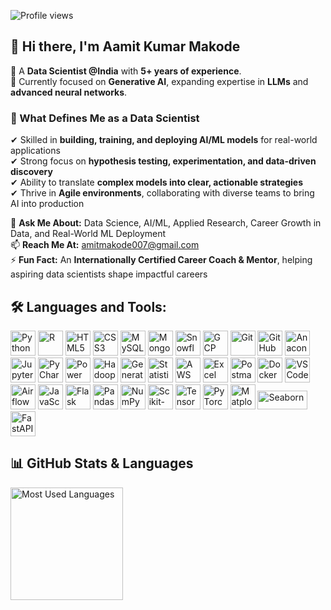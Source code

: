 ![Profile views](https://komarev.com/ghpvc/?username=amitmakode&color=blue&style=flat)

<h2>👋 Hi there, I'm <strong>Aamit Kumar Makode</strong></h2>

💼 A <strong>Data Scientist @India</strong> with <strong>5+ years of experience</strong>.  
🔭 Currently focused on <strong>Generative AI</strong>, expanding expertise in <strong>LLMs</strong> and <strong>advanced neural networks</strong>.  
<!--🎓 Pursuing a <strong>PhD in Data Science</strong> to deepen research and applied knowledge.-->

### 🚀 What Defines Me as a Data Scientist  
✔ Skilled in **building, training, and deploying AI/ML models** for real-world applications  
✔ Strong focus on **hypothesis testing, experimentation, and data-driven discovery**  
✔ Ability to translate **complex models into clear, actionable strategies**  
✔ Thrive in **Agile environments**, collaborating with diverse teams to bring AI into production  

💬 **Ask Me About:** Data Science, AI/ML, Applied Research, Career Growth in Data, and Real-World ML Deployment  
📫 **Reach Me At:** [amitmakode007@gmail.com](mailto:amitmakode007@gmail.com)  
⚡ **Fun Fact:** An **Internationally Certified Career Coach & Mentor**, helping aspiring data scientists shape impactful careers  

## 🛠️ Languages and Tools:

<p align="left">
  <!-- Programming Languages -->
  <img src="https://cdn.jsdelivr.net/gh/devicons/devicon/icons/python/python-original.svg" alt="Python" width="40" height="40"/>
  <img src="https://cdn.jsdelivr.net/gh/devicons/devicon/icons/r/r-original.svg" alt="R" width="40" height="40"/>
  <img src="https://cdn.jsdelivr.net/gh/devicons/devicon/icons/html5/html5-original.svg" alt="HTML5" width="40" height="40"/>
  <img src="https://cdn.jsdelivr.net/gh/devicons/devicon/icons/css3/css3-original.svg" alt="CSS3" width="40" height="40"/>
  
  <!-- Databases -->
  <img src="https://cdn.jsdelivr.net/gh/devicons/devicon/icons/mysql/mysql-original.svg" alt="MySQL" width="40" height="40"/>
  <img src="https://cdn.jsdelivr.net/gh/devicons/devicon/icons/mongodb/mongodb-original.svg" alt="MongoDB" width="40" height="40"/>
  <img src="https://img.icons8.com/fluency/48/snowflake.png" alt="Snowflake" width="40" height="40"/>

  <!-- Cloud -->
  <img src="https://img.icons8.com/fluency/48/google-cloud.png" alt="GCP" width="40" height="40"/>

  <!-- Tools -->
  <img src="https://cdn.jsdelivr.net/gh/devicons/devicon/icons/git/git-original.svg" alt="Git" width="40" height="40"/>
  <img src="https://cdn.jsdelivr.net/gh/devicons/devicon/icons/github/github-original.svg" alt="GitHub" width="40" height="40"/>
  <img src="https://cdn.jsdelivr.net/gh/devicons/devicon/icons/anaconda/anaconda-original.svg" alt="Anaconda" width="40" height="40"/>
  <img src="https://cdn.jsdelivr.net/gh/devicons/devicon/icons/jupyter/jupyter-original.svg" alt="Jupyter" width="40" height="40"/>
  <img src="https://img.icons8.com/fluency/48/pycharm.png" alt="PyCharm" width="40" height="40"/>
  <img src="https://img.icons8.com/color/48/power-bi.png" alt="Power BI" width="40" height="40"/>
  <img src="https://img.icons8.com/color/48/hadoop-distributed-file-system.png" alt="Hadoop" width="40" height="40"/>  
  <img src="https://img.icons8.com/fluency/48/artificial-intelligence.png" alt="Generative AI" width="40" height="40"/>
  <img src="https://img.icons8.com/color/48/statistics.png" alt="Statistics" width="40" height="40"/>
  <!-- AWS -->
  <img src="https://img.icons8.com/color/48/amazon-web-services.png" alt="AWS" width="40" height="40"/>
  <img src="https://img.icons8.com/color/48/microsoft-excel-2019--v1.png" alt="Excel" width="40" height="40"/>
  <!-- Postman -->
  <img src="https://img.icons8.com/external-tal-revivo-shadow-tal-revivo/48/000000/external-postman-is-the-only-complete-api-development-environment-logo-shadow-tal-revivo.png" alt="Postman" width="40" height="40"/>
  <!-- Docker -->
  <img src="https://cdn.jsdelivr.net/gh/devicons/devicon/icons/docker/docker-original.svg" alt="Docker" width="40" height="40"/>
  <!-- Visual Studio Code -->
  <img src="https://cdn.jsdelivr.net/gh/devicons/devicon/icons/vscode/vscode-original.svg" alt="VS Code" width="40" height="40"/>
    <!-- Apache Airflow -->
  <img src="https://cdn.jsdelivr.net/gh/devicons/devicon/icons/apacheairflow/apacheairflow-original.svg" alt="Airflow" width="40" height="40"/>
  <!-- JavaScript -->
<img src="https://cdn.jsdelivr.net/gh/devicons/devicon/icons/javascript/javascript-original.svg" alt="JavaScript" width="40" height="40"/>
<!-- Flask -->
<img src="https://cdn.jsdelivr.net/gh/devicons/devicon/icons/flask/flask-original.svg" alt="Flask" width="40" height="40"/>

<!-- Pandas -->
<img src="https://cdn.jsdelivr.net/gh/devicons/devicon/icons/pandas/pandas-original.svg" alt="Pandas" width="40" height="40"/>

<!-- NumPy -->
<img src="https://cdn.jsdelivr.net/gh/devicons/devicon/icons/numpy/numpy-original.svg" alt="NumPy" width="40" height="40"/>

<!-- scikit-learn -->
<img src="https://upload.wikimedia.org/wikipedia/commons/0/05/Scikit_learn_logo_small.svg" alt="Scikit-learn" width="40" height="40"/>

<!-- TensorFlow -->
<img src="https://cdn.jsdelivr.net/gh/devicons/devicon/icons/tensorflow/tensorflow-original.svg" alt="TensorFlow" width="40" height="40"/>

<!-- PyTorch -->
<img src="https://cdn.jsdelivr.net/gh/devicons/devicon/icons/pytorch/pytorch-original.svg" alt="PyTorch" width="40" height="40"/>

<!-- Matplotlib -->
<img src="https://matplotlib.org/_static/images/logo2.svg" alt="Matplotlib" width="40" height="40"/>

<!-- Seaborn -->
<img src="https://seaborn.pydata.org/_static/logo-wide-lightbg.svg" alt="Seaborn" width="80" height="30"/>

<!-- FastAPI -->
<img src="https://cdn.jsdelivr.net/gh/devicons/devicon/icons/fastapi/fastapi-original.svg" alt="FastAPI" width="40" height="40"/>

</p>


## 📊 GitHub Stats & Languages

<!-- GitHub Stats -->
<p align="left">
  <!--<img height="180em" src="https://github-readme-stats.vercel.app/api?username=amitmakode&show_icons=true&theme=default&include_all_commits=true&count_private=true" alt="Aamit's GitHub stats"/> -->
  
  <!-- Most Used Languages -->
  <img height="180em" src="https://github-readme-stats.vercel.app/api/top-langs/?username=amitmakode&layout=compact&langs_count=10&theme=default" alt="Most Used Languages"/>
</p>

</div>

<!--## 🔗 Connect with me:-->

<!--<p align="left">
  <a href="https://www.kaggle.com/amitmakode" target="_blank">
    <kbd style="background:white; color:#000; font-weight:bold; font-size:16px; padding:10px 18px; margin:8px 6px 8px 0; border-radius:8px; box-shadow:0 0 10px #0ff;">
      KAGGLE
    </kbd>
  </a>

  <a href="https://yourwebsite.com" target="_blank">
    <kbd style="background:white; color:#000; font-weight:bold; font-size:16px; padding:10px 18px; margin:8px 6px 8px 0; border-radius:8px; box-shadow:0 0 10px #0ff;">
      WEBSITE
    </kbd>
  </a>

  <a href="https://twitter.com/amitmakode" target="_blank">
    <kbd style="background:white; color:#000; font-weight:bold; font-size:16px; padding:10px 18px; margin:8px 6px 8px 0; border-radius:8px; box-shadow:0 0 10px #0ff;">
      TWITTER
    </kbd>
  </a>

  <a href="https://linkedin.com/in/amitmakode" target="_blank">
    <kbd style="background:white; color:#000; font-weight:bold; font-size:16px; padding:10px 18px; margin:8px 6px 8px 0; border-radius:8px; box-shadow:0 0 10px #0ff;">
      LINKEDIN
    </kbd>
  </a>

  <a href="https://medium.com/@amitmakode" target="_blank">
    <kbd style="background:white; color:#000; font-weight:bold; font-size:16px; padding:10px 18px; margin:8px 6px 8px 0; border-radius:8px; box-shadow:0 0 10px #0ff;">
      MEDIUM
    </kbd>
  </a>

  <a href="https://instagram.com/amitmakode" target="_blank">
    <kbd style="background:white; color:#000; font-weight:bold; font-size:16px; padding:10px 18px; margin:8px 6px 8px 0; border-radius:8px; box-shadow:0 0 10px #0ff;">
      INSTAGRAM
    </kbd>
  </a>
</p>-->












